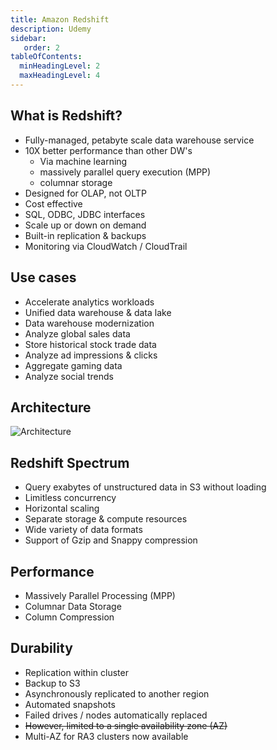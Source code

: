 ```yaml
---
title: Amazon Redshift
description: Udemy
sidebar:
   order: 2
tableOfContents:
  minHeadingLevel: 2
  maxHeadingLevel: 4
---
```


## What is Redshift?

- Fully-managed, petabyte scale data warehouse service
- 10X better performance than other DW's
  - Via machine learning
  - massively parallel query execution (MPP)
  - columnar storage
- Designed for OLAP, not OLTP
- Cost effective
- SQL, ODBC, JDBC interfaces
- Scale up or down on demand
- Built-in replication & backups
- Monitoring via CloudWatch / CloudTrail

## Use cases

- Accelerate analytics workloads
- Unified data warehouse & data lake
- Data warehouse modernization
- Analyze global sales data
- Store historical stock trade data
- Analyze ad impressions & clicks
- Aggregate gaming data
- Analyze social trends

## Architecture

![Architecture](/img/udemy/redshift-architecture.png)

## Redshift Spectrum

- Query exabytes of unstructured data in S3 without loading
- Limitless concurrency
- Horizontal scaling
- Separate storage & compute resources
- Wide variety of data formats
- Support of Gzip and Snappy compression

## Performance

- Massively Parallel Processing (MPP)
- Columnar Data Storage
- Column Compression

## Durability

- Replication within cluster
- Backup to S3
- Asynchronously replicated to another region
- Automated snapshots
- Failed drives / nodes automatically replaced
- ~~However, limited to a single availability zone (AZ)~~
- Multi-AZ for RA3 clusters now available
